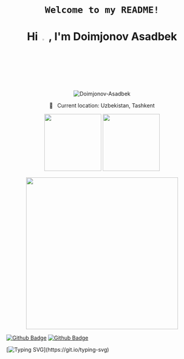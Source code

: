 ## <h1 align="center">`Welcome to my README!`</h1>

<h1 align="center">Hi <img src="https://media.giphy.com/media/hvRJCLFzcasrR4ia7z/giphy.gif" width="3%"> , I'm Doimjonov Asadbek</h1>

<p align="center">
 <img src="https://komarev.com/ghpvc/?username=Doimjonov-Asadbek&label=Profile%20views&color=0e75b6&style=flat" alt="Doimjonov-Asadbek" />
</p>

 <p align = "center"> 📍 &nbsp; Current location: Uzbekistan, Tashkent </p>

<p align='center'>
  <a href="#"><img src="https://github-readme-stats.vercel.app/api?username=Doimjonov-Asadbek&show_icons=true&count_private=true&theme=github_dark" height="150"></a>
  <a href="#"><img src="https://github-readme-stats.vercel.app/api/top-langs/?username=Doimjonov-Asadbek&layout=compact&theme=github_dark" height="150"/></a>
</p>

<p align = "center">
  <img src = "https://github-readme-streak-stats.herokuapp.com?user=Doimjonov-Asadbek&theme=dark&hide_border=true" width = 400>
</p>
 
[![Github Badge](https://img.shields.io/badge/Yorvoration-24292e?style=flat&logo=Github&logoColor=white&link=https://github.com/Yorvoration)](https://github.com/Yorvoration)  [![Github Badge](https://img.shields.io/badge/devDoubleH-24292e?style=flat&logo=Github&logoColor=white&link=https://github.com/devDoubleH)](https://github.com/devDoubleH)

[![Typing SVG](https://readme-typing-svg.herokuapp.com?font=comfortaa&color=016EEA&size=24&width=500&lines=Nice+to+meet+you...)](https://git.io/typing-svg)
<div align='center'>
